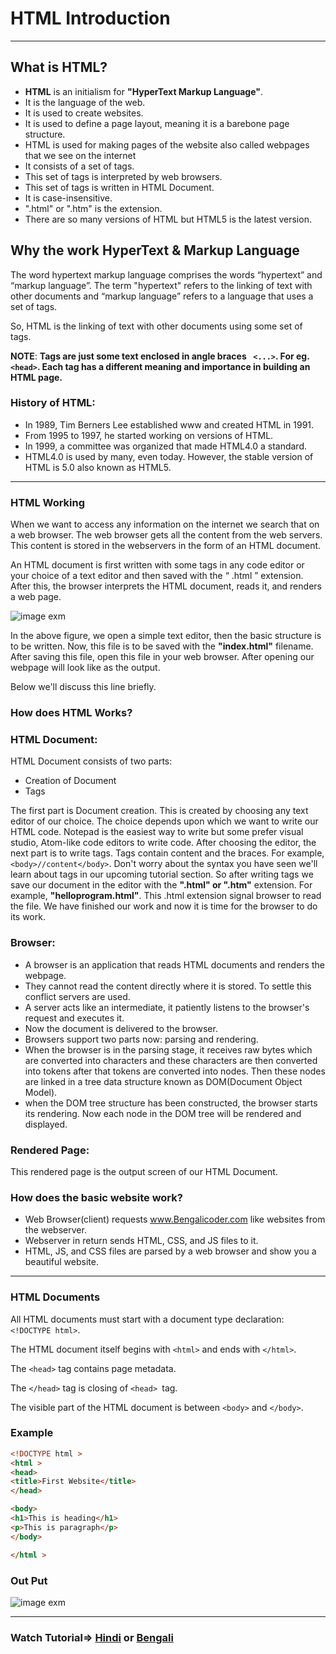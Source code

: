 # HTML Introduction
---
## What is HTML?
  * **HTML** is an initialism for **"HyperText Markup Language"**.
  * It is the language of the web.
  * It is used to create websites.
  * It is used to define a page layout, meaning it is a barebone page structure.
  * HTML is used for making pages of the website also called webpages that we see on the internet
  * It consists of a set of tags.
  * This set of tags is interpreted by web browsers.
  * This set of tags is written in HTML Document.
  * It is case-insensitive.
  * ".html" or ".htm" is the extension.
  * There are so many versions of HTML but HTML5 is the latest version.


## Why the work HyperText & Markup Language

The word hypertext markup language comprises the words “hypertext” and “markup language”. The term "hypertext" refers to the linking of text with other documents and “markup language” refers to a language that uses a set of tags.

So, HTML is the linking of text with other documents using some set of tags.

 

**NOTE**: **Tags are just some text enclosed in angle braces ``` <...>```. For eg. ```<head>```. Each tag has a different meaning and importance in building an HTML page.**

### History of HTML:
  
  * In 1989, Tim Berners Lee established www and created HTML in 1991. 
  * From 1995 to 1997, he started working on versions of HTML.
  * In 1999, a committee was organized that made HTML4.0 a standard.
  * HTML4.0 is used by many, even today. However, the stable version of HTML is 5.0 also known as HTML5.
------------------------------

### HTML Working

When we want to access any information on the internet we search that on a web browser. The web browser gets all the content from the web servers. This content is stored in the webservers in the form of an HTML document.

An HTML document is first written with some tags in any code editor or your choice of a text editor and then saved with the “ .html ” extension. After this, the browser interprets the HTML document, reads it, and renders a web page.

![image exm](https://cwh-full-next-space.fra1.digitaloceanspaces.com/tutorial/how-html-works/Htmlworks.png)

In the above figure, we open a simple text editor, then the basic structure is to be written. Now, this file is to be saved with the **"index.html"** filename. After saving this file, open this file in your web browser. After opening our webpage will look like as the output.


Below we'll discuss this line briefly.

 
### How does HTML Works?

 
### HTML Document:

HTML Document consists of two parts:

   * Creation of Document
   * Tags

The first part is Document creation. This is created by choosing any text editor of our choice. The choice depends upon which we want to write our HTML code. Notepad is the easiest way to write but some prefer visual studio, Atom-like code editors to write code. After choosing the editor, the next part is to write tags. Tags contain content and the braces. For example,``` <body>//content</body>```. Don't worry about the syntax you have seen we'll learn about tags in our upcoming tutorial section. So after writing tags we save our document in the editor with the **".html" or ".htm"** extension. For example, **"helloprogram.html"**. This .html extension signal browser to read the file. We have finished our work and now it is time for the browser to do its work.

 
### Browser:

   * A browser is an application that reads HTML documents and renders the webpage.
   * They cannot read the content directly where it is stored. To settle this conflict servers are used.
  *  A server acts like an intermediate, it patiently listens to the browser's request and executes it.
   * Now the document is delivered to the browser.
   * Browsers support two parts now: parsing and rendering.
   * When the browser is in the parsing stage, it receives raw bytes which are converted into characters and these characters are then converted into tokens after that tokens are converted into nodes. Then these nodes are linked in a tree data structure known as DOM(Document Object Model).
  *  when the DOM tree structure has been constructed, the browser starts its rendering. Now each node in the DOM tree will be rendered and displayed.

 
### Rendered Page:

This rendered page is the output screen of our HTML Document. 

 
### How does the basic website work?

   * Web Browser(client) requests www.Bengalicoder.com like websites from the webserver.
   * Webserver in return sends HTML, CSS, and JS files to it.
   * HTML, JS, and CSS files are parsed by a web browser and show you a beautiful website.

----

### HTML Documents

All HTML documents must start with a document type declaration:``` <!DOCTYPE html>```.

The HTML document itself begins with ```<html>``` and ends with ```</html>```.

The ```<head>``` tag contains page metadata.

The ```</head>``` tag is closing of ```<head> ```tag.

The visible part of the HTML document is between ```<body>``` and ```</body>```.
### Example
```html
<!DOCTYPE html >
<html >
<head>
<title>First Website</title>
</head>

<body>
<h1>This is heading</h1>
<p>This is paragraph</p>
</body>

</html >
```

### Out Put
 ![image exm](https://res.cloudinary.com/dnszaem4s/image/upload/v1666150443/html-basic_tnlc6z.png)

---

 ### Watch Tutorial=> [Hindi]() or [Bengali]() 
